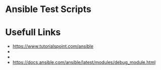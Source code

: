 # Ansible Test Scripts

# Usefull Links
* https://www.tutorialspoint.com/ansible
*
*
* https://docs.ansible.com/ansible/latest/modules/debug_module.html

